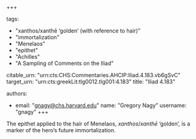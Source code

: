 +++

tags:
- "xanthos/xanthē ‘golden’ (with reference to hair)"
- "immortalization"
- "Menelaos"
- "epithet"
- "Achilles"
- "A Sampling of Comments on the Iliad"

citable_urn: "urn:cts:CHS:Commentaries.AHCIP:Iliad.4.183.vb6gSvC"
target_urn: "urn:cts:greekLit:tlg0012.tlg001:4.183"
title: "Iliad 4.183"

authors:
- email: "gnagy@chs.harvard.edu"
  name: "Gregory Nagy"
  username: "gnagy"
+++

<p>The epithet applied to the hair of Menelaos, <em>xanthos</em>/<em>xanthē</em> ‘golden’, is a marker of the hero’s future immortalization.  </p>